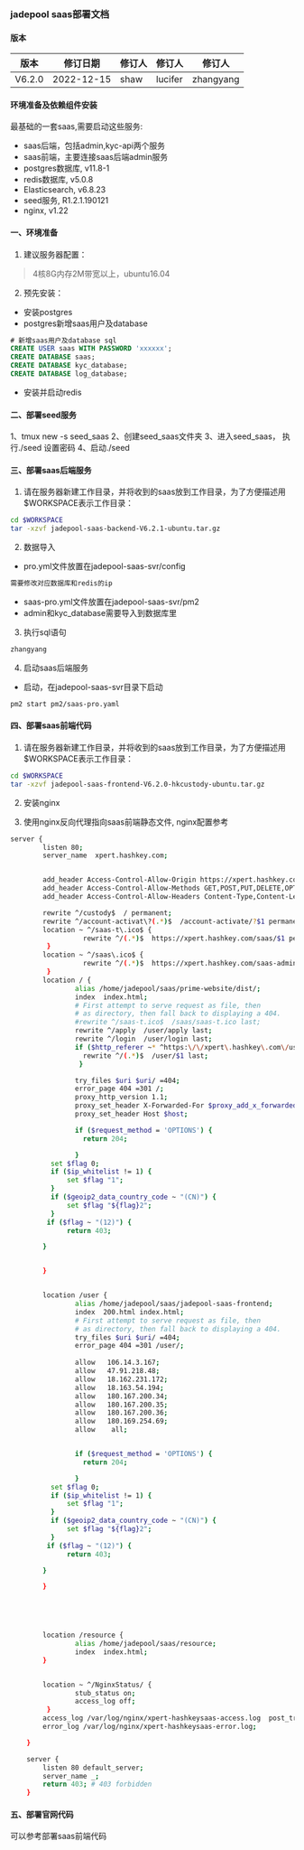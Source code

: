 ### jadepool saas部署文档
#### 版本
|版本|修订日期 |修订人 |修订人 |修订人 |
|--|--|--|--|--|
| V6.2.0 | 2022-12-15 | shaw |lucifer|zhangyang |
#### 环境准备及依赖组件安装

 最基础的一套saas,需要启动这些服务:

 - saas后端，包括admin,kyc-api两个服务
 - saas前端，主要连接saas后端admin服务
 - postgres数据库, v11.8-1
 - redis数据库, v5.0.8
 - Elasticsearch, v6.8.23
 - seed服务, R1.2.1.190121
 - nginx, v1.22

	 
#### 一、环境准备
1. 建议服务器配置：

> 4核8G内存2M带宽以上，ubuntu16.04

2. 预先安装：

- 安装postgres
- postgres新增saas用户及database
```sql
# 新增saas用户及database sql
CREATE USER saas WITH PASSWORD 'xxxxxx';
CREATE DATABASE saas;
CREATE DATABASE kyc_database;
CREATE DATABASE log_database;
```
- 安装并启动redis



#### 二、部署seed服务
1、tmux new -s seed_saas
2、创建seed_saas文件夹
3、进入seed_saas， 执行./seed 设置密码 
4、启动./seed

#### 三、部署saas后端服务
1. 请在服务器新建工作目录，并将收到的saas放到工作目录，为了方便描述用$WORKSPACE表示工作目录：
```bash
cd $WORKSPACE
tar -xzvf jadepool-saas-backend-V6.2.1-ubuntu.tar.gz
```
2. 数据导入
- pro.yml文件放置在jadepool-saas-svr/config
```bash
需要修改对应数据库和redis的ip
```
- saas-pro.yml文件放置在jadepool-saas-svr/pm2
- admin和kyc_database需要导入到数据库里
3. 执行sql语句
```bash
zhangyang
```
4. 启动saas后端服务

- 启动，在jadepool-saas-svr目录下启动
```bash
pm2 start pm2/saas-pro.yaml
```


#### 四、部署saas前端代码
1. 请在服务器新建工作目录，并将收到的saas放到工作目录，为了方便描述用$WORKSPACE表示工作目录：

```bash
cd $WORKSPACE
tar -xzvf jadepool-saas-frontend-V6.2.0-hkcustody-ubuntu.tar.gz
```
2. 安装nginx

3. 使用nginx反向代理指向saas前端静态文件, nginx配置参考
```bash
server {
        listen 80;
        server_name  xpert.hashkey.com;


        add_header Access-Control-Allow-Origin https://xpert.hashkey.com;
        add_header Access-Control-Allow-Methods GET,POST,PUT,DELETE,OPTIONS,PATCH;
        add_header Access-Control-Allow-Headers Content-Type,Content-Length,Authorization,Accept,X-Requested-With,Current-Page,X-AuthCode,X-Wallet-Password,X-SMSCode,X-GoogleCode;

        rewrite ^/custody$  / permanent;
        rewrite ^/account-activat\?(.*)$  /account-activate/?$1 permanent;
        location ~ ^/saas-t\.ico$ {
                  rewrite ^/(.*)$  https://xpert.hashkey.com/saas/$1 permanent;
         }
        location ~ ^/saas\.ico$ {
                  rewrite ^/(.*)$  https://xpert.hashkey.com/saas-admin/$1 permanent;
         }
        location / {
                alias /home/jadepool/saas/prime-website/dist/;
                index  index.html;
                # First attempt to serve request as file, then
                # as directory, then fall back to displaying a 404.
                #rewrite ^/saas-t.ico$  /saas/saas-t.ico last;
                rewrite ^/apply  /user/apply last;
                rewrite ^/login  /user/login last;
                if ($http_referer ~* ^https:\/\/xpert\.hashkey\.com\/user\/(.*)$) {
                  rewrite ^/(.*)$  /user/$1 last;
                 }

                try_files $uri $uri/ =404;
                error_page 404 =301 /;
                proxy_http_version 1.1;
                proxy_set_header X-Forwarded-For $proxy_add_x_forwarded_for;
                proxy_set_header Host $host;

                if ($request_method = 'OPTIONS') {
                  return 204;

                }
          set $flag 0;
          if ($ip_whitelist != 1) {
              set $flag "1";
          }
          if ($geoip2_data_country_code ~ "(CN)") {
              set $flag "${flag}2";
          }
         if ($flag ~ "(12)") {
              return 403;

        }


        }


        location /user {
                alias /home/jadepool/saas/jadepool-saas-frontend;
                index  200.html index.html;
                # First attempt to serve request as file, then
                # as directory, then fall back to displaying a 404.
                try_files $uri $uri/ =404;
                error_page 404 =301 /user/;
 
                allow   106.14.3.167;
                allow   47.91.218.48;
                allow   18.162.231.172;
                allow   18.163.54.194;
                allow   180.167.200.34;
                allow   180.167.200.35;
                allow   180.167.200.36;
                allow   180.169.254.69;
                allow    all;


                if ($request_method = 'OPTIONS') {
                  return 204;

                }
          set $flag 0;
          if ($ip_whitelist != 1) {
              set $flag "1";
          }
          if ($geoip2_data_country_code ~ "(CN)") {
              set $flag "${flag}2";
          }
         if ($flag ~ "(12)") {
              return 403;

        }

        }


     


        location /resource {
                alias /home/jadepool/saas/resource;
                index  index.html;
        }


        location ~ ^/NginxStatus/ {
                stub_status on;
                access_log off;
         }
        access_log /var/log/nginx/xpert-hashkeysaas-access.log  post_tracking;
        error_log /var/log/nginx/xpert-hashkeysaas-error.log;

    }

    server {
        listen 80 default_server;
        server_name _;
        return 403; # 403 forbidden
    }


```
#### 五、部署官网代码
可以参考部署saas前端代码
